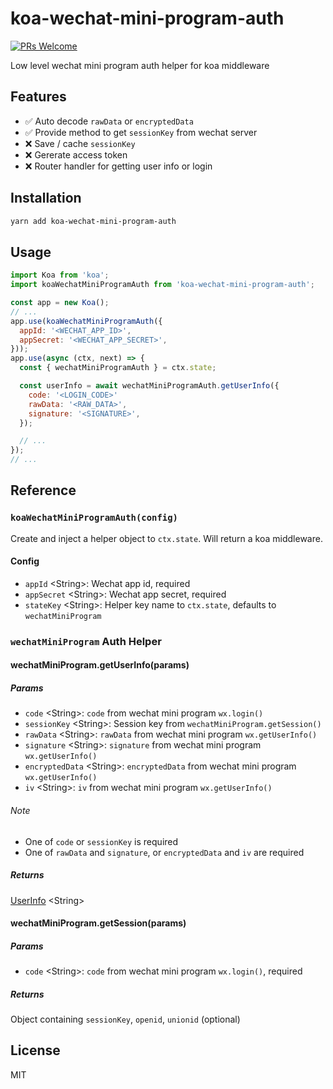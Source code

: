 # koa-wechat-mini-program-auth

[![PRs Welcome](https://img.shields.io/badge/PRs-welcome-brightgreen.svg)](http://makeapullrequest.com)

Low level wechat mini program auth helper for koa middleware

## Features

- ✅ Auto decode `rawData` or `encryptedData`
- ✅ Provide method to get `sessionKey` from wechat server
- ❌ Save / cache `sessionKey`
- ❌ Gererate access token
- ❌ Router handler for getting user info or login

## Installation

```bash
yarn add koa-wechat-mini-program-auth
```

## Usage

```js
import Koa from 'koa';
import koaWechatMiniProgramAuth from 'koa-wechat-mini-program-auth';

const app = new Koa();
// ...
app.use(koaWechatMiniProgramAuth({
  appId: '<WECHAT_APP_ID>',
  appSecret: '<WECHAT_APP_SECRET>',
}));
app.use(async (ctx, next) => {
  const { wechatMiniProgramAuth } = ctx.state;

  const userInfo = await wechatMiniProgramAuth.getUserInfo({
    code: '<LOGIN_CODE>'
    rawData: '<RAW_DATA>',
    signature: '<SIGNATURE>',
  });

  // ...
});
// ...
```

## Reference

### `koaWechatMiniProgramAuth(config)`

Create and inject a helper object to `ctx.state`. Will return a koa middleware.

#### Config

- `appId` \<String\>: Wechat app id, required
- `appSecret` \<String\>: Wechat app secret, required
- `stateKey` \<String\>: Helper key name to `ctx.state`, defaults to `wechatMiniProgram`

### `wechatMiniProgram` Auth Helper

#### wechatMiniProgram.getUserInfo(params)

##### Params

- `code` \<String\>: `code` from wechat mini program `wx.login()`
- `sessionKey` \<String\>: Session key from `wechatMiniProgram.getSession()`
- `rawData` \<String\>: `rawData` from wechat mini program `wx.getUserInfo()`
- `signature` \<String\>: `signature` from wechat mini program `wx.getUserInfo()`
- `encryptedData` \<String\>: `encryptedData` from wechat mini program `wx.getUserInfo()`
- `iv` \<String\>: `iv` from wechat mini program `wx.getUserInfo()`

###### Note

- One of `code` or `sessionKey` is required
- One of `rawData` and `signature`, or `encryptedData` and `iv` are required

##### Returns

[UserInfo](https://developers.weixin.qq.com/miniprogram/dev/api/open.html#wxgetuserinfoobject) \<String\>

#### wechatMiniProgram.getSession(params)

##### Params

- `code` \<String\>: `code` from wechat mini program `wx.login()`, required

##### Returns

Object containing `sessionKey`, `openid`, `unionid` (optional)

## License

MIT
